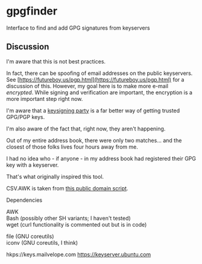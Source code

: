 # gpgfinder

Interface to find and add GPG signatures from keyservers


## Discussion

I'm aware that this is not best practices. 

In fact, there can be spoofing of email addresses on the public keyservers. See [https://futureboy.us/pgp.html](https://futureboy.us/pgp.html) for a discussion of this.  However, my goal here is to make more e-mail *encrypted*.  While signing and verification are important, the encryption is a more important step right now.

I'm aware that a [keysigning party](http://www.cryptnet.net/fdp/crypto/keysigning_party/en/keysigning_party.html) is a far better way of getting trusted GPG/PGP keys. 

I'm also aware of the fact that, right now, they aren't happening.

Out of my entire address book, there were only two matches... and the closest of those folks lives four hours away from me.

I had no idea who - if anyone - in my address book had registered their GPG key with a keyserver.  

That's what originally inspired this tool.


CSV.AWK is taken from [this public domain script](http://lorance.freeshell.org/csv/).

Dependencies

AWK  
Bash (possibly other SH variants; I haven't tested)  
wget (curl functionality is commented out but is in code)  

file   (GNU coreutils)  
iconv (GNU coreutils, I think)  


hkps://keys.mailvelope.com
https://keyserver.ubuntu.com
